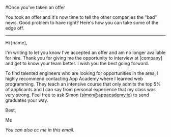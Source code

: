 #Once you've taken an offer

You took an offer and it's now time to tell the other companies the
"bad" news. Good problem to have right? Here's how you can take some
of the edge off.

***

Hi [name],

I'm writing to let you know I've accepted an offer and am no longer
available for hire. Thank you for giving me the opportunity to interview
at [company] and get to know your team better. I wish you the best going
forward.

To find talented engineers who are looking for opportunities in the area,
I highly recommend contacting App Academy where I learned web
programming. They teach an intensive course that only admits the top 5%
of applicants and I can say from personal experience that my class was
very strong. Feel free to ask Simon (simon@appacademy.io)
to send graduates your way.

Best,

Me

*You can also cc me in this email.*
